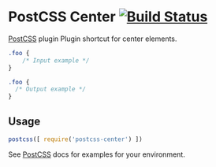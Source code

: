 # PostCSS Center [![Build Status][ci-img]][ci]

[PostCSS] plugin Plugin shortcut for center elements.

[PostCSS]: https://github.com/postcss/postcss
[ci-img]:  https://travis-ci.org/Arhitector/postcss-center.svg
[ci]:      https://travis-ci.org/Arhitector/postcss-center

```css
.foo {
    /* Input example */
}
```

```css
.foo {
  /* Output example */
}
```

## Usage

```js
postcss([ require('postcss-center') ])
```

See [PostCSS] docs for examples for your environment.
